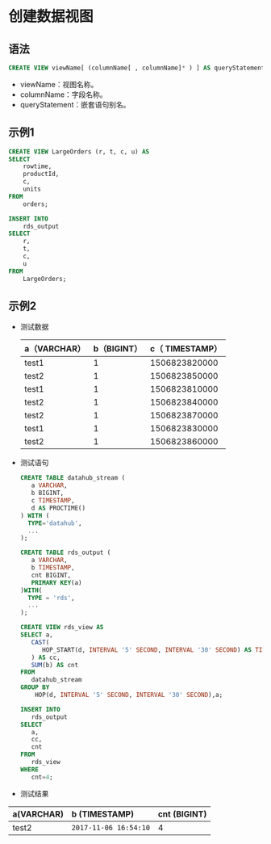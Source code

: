 # 创建数据视图



## 语法

```sql
CREATE VIEW viewName[ (columnName[ , columnName]* ) ] AS queryStatement;
```

- viewName：视图名称。
- columnName：字段名称。
- queryStatement：嵌套语句别名。

## 示例1

```sql
CREATE VIEW LargeOrders (r, t, c, u) AS
SELECT
    rowtime,
    productId,
    c,
    units
FROM
    orders;

INSERT INTO
    rds_output
SELECT
    r,
    t,
    c,
    u
FROM
    LargeOrders;
```



## 示例2

- 测试数据

  | a（VARCHAR） | b（BIGINT） | c（ TIMESTAMP） |
  | :----------- | :---------- | :-------------- |
  | test1        | 1           | 1506823820000   |
  | test2        | 1           | 1506823850000   |
  | test1        | 1           | 1506823810000   |
  | test2        | 1           | 1506823840000   |
  | test2        | 1           | 1506823870000   |
  | test1        | 1           | 1506823830000   |
  | test2        | 1           | 1506823860000   |



- 测试语句

  ```SQL
  CREATE TABLE datahub_stream (
     a VARCHAR,
     b BIGINT,
     c TIMESTAMP,
     d AS PROCTIME()
  ) WITH (
    TYPE='datahub',
    ...
  );
  
  CREATE TABLE rds_output (
     a VARCHAR,
     b TIMESTAMP, 
     cnt BIGINT,
     PRIMARY KEY(a)
  )WITH(
    TYPE = 'rds',
    ...
  );
  
  CREATE VIEW rds_view AS
  SELECT a, 
     CAST(
        HOP_START(d, INTERVAL '5' SECOND, INTERVAL '30' SECOND) AS TIMESTAMP
     ) AS cc, 
     SUM(b) AS cnt
  FROM 
     datahub_stream 
  GROUP BY
      HOP(d, INTERVAL '5' SECOND, INTERVAL '30' SECOND),a;
  
  INSERT INTO 
     rds_output
  SELECT
     a,
     cc,
     cnt
  FROM 
     rds_view
  WHERE 
     cnt=4;
  ```

* 测试结果

| a(VARCHAR) | b (TIMESTAMP)         | cnt (BIGINT) |
| :--------- | :-------------------- | :----------- |
| test2      | `2017-11-06 16:54:10` | 4            |